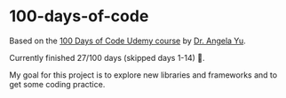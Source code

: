 # 100-days-of-code

Based on the [100 Days of Code Udemy course](https://www.udemy.com/course/100-days-of-code/) by [Dr. Angela Yu](https://github.com/angelabauer?tab=repositories).


Currently finished 27/100 days (skipped days 1-14) 🥳.


My goal for this project is to explore new libraries and frameworks and to get some coding practice.
